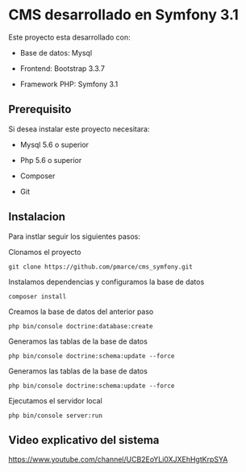 CMS desarrollado en Symfony 3.1
========================

Este proyecto esta desarrollado con:

  * Base de datos: Mysql

  * Frontend: Bootstrap 3.3.7

  * Framework PHP: Symfony 3.1

Prerequisito
--------------
Si desea instalar este proyecto necesitara:

* Mysql 5.6 o superior

* Php 5.6 o superior

* Composer

* Git

Instalacion
--------------
Para instlar seguir los siguientes pasos:

Clonamos el proyecto
```
git clone https://github.com/pmarce/cms_symfony.git
```
Instalamos dependencias y configuramos la base de datos
```
composer install
```
Creamos la base de datos del anterior paso
```
php bin/console doctrine:database:create
```
Generamos las tablas de la base de datos
```
php bin/console doctrine:schema:update --force
```
Generamos las tablas de la base de datos
```
php bin/console doctrine:schema:update --force
```
Ejecutamos el servidor local
```
php bin/console server:run
```
Video explicativo del sistema
--------------------------------
https://www.youtube.com/channel/UCB2EoYLi0XJXEhHgtKrpSYA



